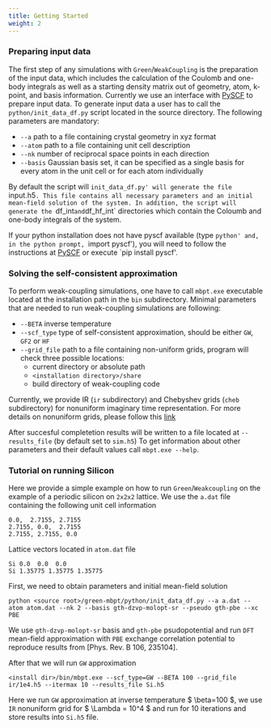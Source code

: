 ```yaml
---
title: Getting Started
weight: 2
---
```


### Preparing input data

The first step of any simulations with `Green`/`WeakCoupling` is the preparation of the input data, which includes the calculation of the Coulomb and one-body integrals as well as a starting density matrix out of geometry, atom, k-point, and basis information.
Currently  we use an interface with [PySCF](https://pyscf.org/) to prepare input data.
To generate input data a user has to call the `python/init_data_df.py` script located in the source directory.
The following parameters are mandatory:

  - `--a`  path to a file containing crystal geometry in xyz format
  - `--atom`  path to a file containing unit cell description
  - `--nk`  number of reciprocal space points in each direction
  - `--basis`  Gaussian basis set, it can be specified as a single basis for every atom in the unit cell or for each atom individually

By default the script will  `init_data_df.py' will generate the file `input.h5`. This file contains all necessary parameters and an initial mean-field solution of the system. In addition, the script will generate the `df_int` and `df_hf_int` directories
which contain the Coloumb and one-body integrals of the system.

If your python installation does not have pyscf available (type `python' and, in the python prompt, `import pyscf'), you will need to follow the instructions at [PySCF](https://pyscf.org/) or execute `pip install pyscf'.

### Solving the self-consistent approximation

To perform weak-coupling simulations, one have to call `mbpt.exe` executable located at the installation path in the `bin` subdirectory.
Minimal parameters that are needed to run weak-coupling simulations are following:

  - `--BETA`  inverse temperature
  - `--scf_type` type of self-consistent approximation, should be either `GW`, `GF2` or `HF`
  - `--grid_file`  path to a file containing non-uniform grids, program will check three possible locations:
    - current directory or absolute path
    - `<installation directory>/share`
    - build directory of weak-coupling code

Currently, we provide IR (`ir` subdirectory) and Chebyshev grids (`cheb` subdirectory) for nonuniform imaginary time representation.
For more details on nonuniform grids, please follow this [link](/tutorials/matsubara-and-imaginary-time)


After succesful completetion results will be written to a file located at `--results_file` (by default set to `sim.h5`)
To get information about other parameters and their default values call `mbpt.exe --help`.

### Tutorial on running Silicon

Here we provide a simple example on how to run `Green`/`Weakcoupling` on the example of a periodic silicon on `2x2x2` lattice.
We use the `a.dat` file containing the following unit cell information
```
0.0,  2.7155, 2.7155
2.7155, 0.0,  2.7155
2.7155, 2.7155, 0.0
```

Lattice vectors located in `atom.dat` file
```
Si 0.0  0.0  0.0
Si 1.35775 1.35775 1.35775
```

First, we need to obtain parameters and initial mean-field solution
```
python <source root>/green-mbpt/python/init_data_df.py --a a.dat --atom atom.dat --nk 2 --basis gth-dzvp-molopt-sr --pseudo gth-pbe --xc PBE 
```
We use `gth-dzvp-molopt-sr` basis and `gth-pbe` psudopotential and run `DFT` mean-field approximation  with `PBE` exchange correlation potential
to reproduce results from [Phys. Rev. B 106, 235104].

After that we will run `GW` approximation
```
<install dir>/bin/mbpt.exe --scf_type=GW --BETA 100 --grid_file ir/1e4.h5 --itermax 10 --results_file Si.h5
```
Here we run `GW` approximation at inverse temperature $ \beta=100 $, we  use `IR` nonuniform grid for $ \Lambda = 10^4 $ and run for 10 iterations
and store results into `Si.h5` file.
